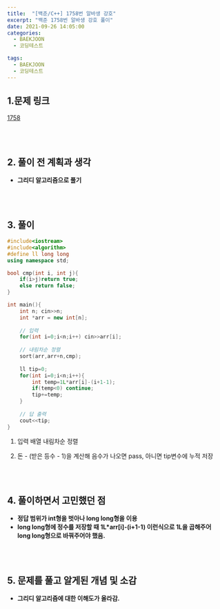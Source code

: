 ```yaml
---
title:  "[백준/C++] 1758번 알바생 강호"
excerpt: "백준 1758번 알바생 강호 풀이"
date: 2021-09-26 14:05:00
categories:
  - BAEKJOON
  - 코딩테스트

tags:
  - BAEKJOON
  - 코딩테스트
---
```


## 1.문제 링크

[1758](https://www.acmicpc.net/problem/1758)

<br>
<br>

## 2. 풀이 전 계획과 생각

- **그리디 알고리즘으로 풀기**


<br>
<br>

## 3. 풀이

```cpp
#include<iostream>
#include<algorithm>
#define ll long long
using namespace std;

bool cmp(int i, int j){
    if(i>j)return true;
    else return false;
}

int main(){
    int n; cin>>n;
    int *arr = new int[n];
    
    // 입력
    for(int i=0;i<n;i++) cin>>arr[i];
    
    // 내림차순 정렬
    sort(arr,arr+n,cmp);
    
    ll tip=0;
    for(int i=0;i<n;i++){
        int temp=1L*arr[i]-(i+1-1);
        if(temp<0) continue;
        tip+=temp;
    }
    
    // 답 출력
    cout<<tip;
}
```

1. 입력 배열 내림차순 정렬

2. 돈 - (받은 등수 - 1)을 계산해 음수가 나오면 pass, 아니면 tip변수에 누적 저장


<br>
<br>

## 4. 풀이하면서 고민했던 점

- **정답 범위가 int형을 벗아나 long long형을 이용**
- **long long형에 정수를 저장할 때 1L*arr[i]-(i+1-1) 이런식으로 1L을 곱해주어 long long형으로 바꿔주어야 했음.**

<br>
<br>

## 5. 문제를 풀고 알게된 개념 및 소감

- **그리디 알고리즘에 대한 이해도가 올라감.**